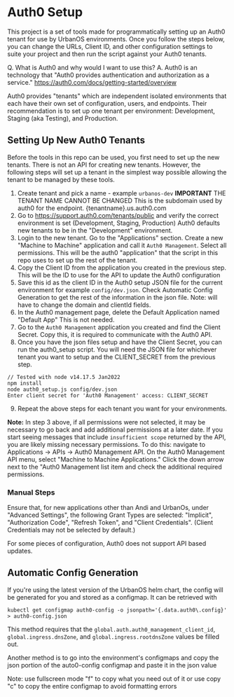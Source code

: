 # Auth0 Setup

This project is a set of tools made for programmatically setting up an Auth0 
tenant for use by UrbanOS environments. Once you follow the steps below, you can
change the URLs, Client ID, and other configuration settings to suite your 
project and then run the script against your Auth0 tenants.

Q. What is Auth0 and why would I want to use this?
A. Auth0 is an technology that "Auth0 provides authentication and authorization 
as a service." https://auth0.com/docs/getting-started/overview

Auth0 provides "tenants" which are independent isolated environments that each 
have their own set of configuration, users, and endpoints. Their recommendation 
is to set up one tenant per environment: Development, Staging (aka Testing), and
Production.

## Setting Up New Auth0 Tenants

Before the tools in this repo can be used, you first need to set up the new tenants. There is not an API for creating new tenants. However, the following steps will set up a tenant in the simplest way possible allowing the tenant to be managed by these tools.

1. Create tenant and pick a name - example `urbanos-dev` **IMPORTANT** THE TENANT NAME CANNOT BE CHANGED This is the subdomain used by auth0 for the endpoint. {tenantname}.us.auth0.com
2. Go to https://support.auth0.com/tenants/public and verify the correct environment is set (Development, Staging, Production) Auth0 defaults new tenants to be in the "Development" environment.
3. Login to the new tenant. Go to the "Applications" section. Create a new "Machine to Machine" application and call it `Auth0 Management`. Select all permissions. This will be the auth0 "application"
that the script in this repo uses to set up the rest of the tenant.
4. Copy the Client ID from the application you created in the previous step. This will be the ID to use for the API to update the Auth0 configuration
5. Save this id as the client ID in the Auth0 setup JSON file for the current environment for example `config/dev.json`.
Check Automatic Config Generation to get the rest of the information in the json file. Note: will have to change the domain and clientId fields.
6. In the Auth0 management page, delete the Default Application named "Default App" This is not needed.
7. Go to the `Auth0 Management` application you created and find the Client Secret. Copy this, it is required to communicate with the Auth0 API.
8. Once you have the json files setup and have the Client Secret, you can run the auth0_setup script. You will need the JSON file for whichever tenant you want to setup and the CLIENT_SECRET from the previous step.

```
// Tested with node v14.17.5 Jan2022
npm install
node auth0_setup.js config/dev.json
Enter client secret for 'Auth0 Management' access: CLIENT_SECRET
```

9. Repeat the above steps for each tenant you want for your environments.

**Note:** In step 3 above, if all permissions were not selected, it may be necessary to go back and add additional permissions at a later date. If you start seeing messages that include `insufficient scope` returned by the API, you are likely missing necessary permissions. To do this: navigate to Applications -> APIs -> Auth0 Management API. On the Auth0 Management API menu, select "Machine to Machine Applications." Click the down arrow next to the "Auth0 Management list item and check the additional required permissions.

### Manual Steps

Ensure that, for new applications other than Andi and UrbanOs, under "Advanced Settings", the following Grant Types are selected: "Implicit", "Authorization Code", "Refresh Token", and "Client Credentials". (Client Credentials may not be selected by default.)

For some pieces of configuration, Auth0 does not support API based updates.


## Automatic Config Generation
If you're using the latest version of the UrbanOS helm chart, the config will be generated for you and stored as a configmap. It can be retrieved with

```shell
kubectl get configmap auth0-config -o jsonpath='{.data.auth0\.config}' > auth0-config.json
```

This method requires that the `global.auth.auth0_management_client_id`, `global.ingress.dnsZone`, and `global.ingress.rootdnsZone` values be filled out.

Another method is to go into the environment's configmaps and copy the json portion of the auto0-config configmap and paste it in the json value

Note: use fullscreen mode "f" to copy what you need out of it or use copy "c" to copy the entire configmap to avoid formatting errors
